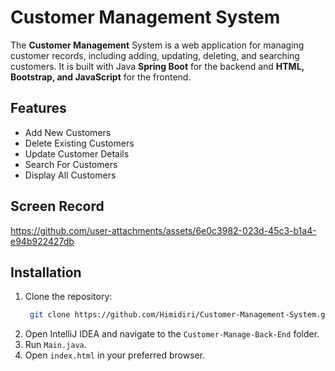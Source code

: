 # Customer Management System
The **Customer Management** System is a web application for managing customer records, including adding, updating, deleting, and searching customers. It is built with Java **Spring Boot** for the backend and **HTML, Bootstrap, and JavaScript** for the frontend.

## Features
- Add New Customers
- Delete Existing Customers
- Update Customer Details
- Search For Customers
- Display All Customers

## Screen Record
https://github.com/user-attachments/assets/6e0c3982-023d-45c3-b1a4-e94b922427db

## Installation
1. Clone the repository:
   ```sh
    git clone https://github.com/Himidiri/Customer-Management-System.git
    ```
2. Open IntelliJ IDEA and navigate to the `Customer-Manage-Back-End` folder.
3. Run `Main.java`.
5. Open `index.html` in your preferred browser.

